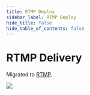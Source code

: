 ```yaml
---
title: RTMP Deploy
sidebar_label: RTMP Deploy 
hide_title: false
hide_table_of_contents: false
---
```


# RTMP Delivery

Migrated to [RTMP](./rtmp.md).

![](https://ossrs.io/gif/v1/sls.gif?site=ossrs.io&path=/lts/doc/en/v5/sample-rtmp)
